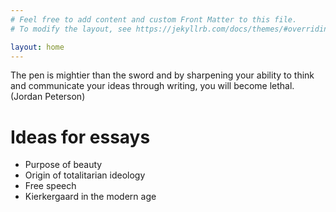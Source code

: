 ```yaml
---
# Feel free to add content and custom Front Matter to this file.
# To modify the layout, see https://jekyllrb.com/docs/themes/#overriding-theme-defaults

layout: home
---
```



The pen is mightier than the sword and by sharpening your ability to think and communicate your ideas through writing, you will become lethal.(Jordan Peterson)

# Ideas for essays

- Purpose of beauty
- Origin of totalitarian ideology
- Free speech
- Kierkergaard in the modern age